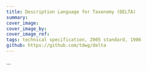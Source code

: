 ```yaml
---
title: Description Language for Taxonomy (DELTA)
summary: 
cover_image: 
cover_image_by: 
cover_image_ref: 
tags: technical specification, 2005 standard, 1986
github: https://github.com/tdwg/delta
---
```


...
